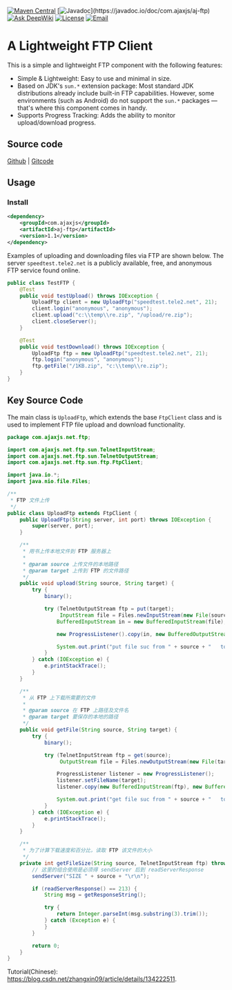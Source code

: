 [![Maven Central](https://img.shields.io/maven-central/v/com.ajaxjs/aj-ftp?label=Latest%20Release)](https://central.sonatype.com/artifact/com.ajaxjs/aj-ftp)
[![Javadoc](https://img.shields.io/badge/javadoc-1.1-brightgreen.svg?)](https://javadoc.io/doc/com.ajaxjs/aj-ftp)
[![Ask DeepWiki](https://deepwiki.com/badge.svg)](https://deepwiki.com/lightweight-component/aj-ftp)
[![License](https://img.shields.io/badge/license-Apache--2.0-green.svg?longCache=true&style=flat)](http://www.apache.org/licenses/LICENSE-2.0.txt)
[![Email](https://img.shields.io/badge/Contact--me-Email-orange.svg)](mailto:frank@ajaxjs.com)


# A Lightweight FTP Client

This is a simple and lightweight FTP component with the following features:

- Simple & Lightweight: Easy to use and minimal in size.
- Based on JDK's `sun.*` extension package: Most standard JDK distributions already include built-in FTP capabilities. However, some environments (such as Android) do not support the `sun.*` packages — that's where this component comes in handy.
- Supports Progress Tracking: Adds the ability to monitor upload/download progress.

## Source code

[Github](https://github.com/lightweight-component/aj-ftp) | [Gitcode](https://gitcode.com/lightweight-component/aj-ftp)


## Usage

### Install
```xml
<dependency>
    <groupId>com.ajaxjs</groupId>
    <artifactId>aj-ftp</artifactId>
    <version>1.1</version>
</dependency>
```
Examples of uploading and downloading files via FTP are shown below. The server `speedtest.tele2.net` is a publicly available, free, and anonymous FTP service found online.


```java
public class TestFTP {
    @Test
    public void testUpload() throws IOException {
        UploadFtp client = new UploadFtp("speedtest.tele2.net", 21);
        client.login("anonymous", "anonymous");
        client.upload("c:\\temp\\re.zip", "/upload/re.zip");
        client.closeServer();
    }

    @Test
    public void testDownload() throws IOException {
        UploadFtp ftp = new UploadFtp("speedtest.tele2.net", 21);
        ftp.login("anonymous", "anonymous");
        ftp.getFile("/1KB.zip", "c:\\temp\\re.zip");
    }
}
```

## Key Source Code

The main class is `UploadFtp`, which extends the base `FtpClient` class and is used to implement FTP file upload and download functionality.



```java
package com.ajaxjs.net.ftp;

import com.ajaxjs.net.ftp.sun.TelnetInputStream;
import com.ajaxjs.net.ftp.sun.TelnetOutputStream;
import com.ajaxjs.net.ftp.sun.ftp.FtpClient;

import java.io.*;
import java.nio.file.Files;

/**
 * FTP 文件上传
 */
public class UploadFtp extends FtpClient {
    public UploadFtp(String server, int port) throws IOException {
        super(server, port);
    }

    /**
     * 用书上传本地文件到 FTP 服务器上
     *
     * @param source 上传文件的本地路径
     * @param target 上传到 FTP 的文件路径
     */
    public void upload(String source, String target) {
        try {
            binary();

            try (TelnetOutputStream ftp = put(target);
                 InputStream file = Files.newInputStream(new File(source).toPath())) {
                BufferedInputStream in = new BufferedInputStream(file);

                new ProgressListener().copy(in, new BufferedOutputStream(ftp), in.available());

                System.out.print("put file suc from " + source + "   to  " + target + "\r\n");
            }
        } catch (IOException e) {
            e.printStackTrace();
        }
    }

    /**
     * 从 FTP 上下载所需要的文件
     *
     * @param source 在 FTP 上路径及文件名
     * @param target 要保存的本地的路径
     */
    public void getFile(String source, String target) {
        try {
            binary();

            try (TelnetInputStream ftp = get(source);
                 OutputStream file = Files.newOutputStream(new File(target).toPath())) {

                ProgressListener listener = new ProgressListener();
                listener.setFileName(target);
                listener.copy(new BufferedInputStream(ftp), new BufferedOutputStream(file), getFileSize(source, ftp));

                System.out.print("get file suc from " + source + "   to  " + target + "\r\n");
            }
        } catch (IOException e) {
            e.printStackTrace();
        }
    }

    /**
     * 为了计算下载速度和百分比，读取 FTP 该文件的大小
     */
    private int getFileSize(String source, TelnetInputStream ftp) throws IOException {
        // 这里的组合使用是必须得 sendServer 后到 readServerResponse
        sendServer("SIZE " + source + "\r\n");

        if (readServerResponse() == 213) {
            String msg = getResponseString();

            try {
                return Integer.parseInt(msg.substring(3).trim());
            } catch (Exception e) {
            }
        }

        return 0;
    }
}
```

Tutorial(Chinese): https://blog.csdn.net/zhangxin09/article/details/134222511.



